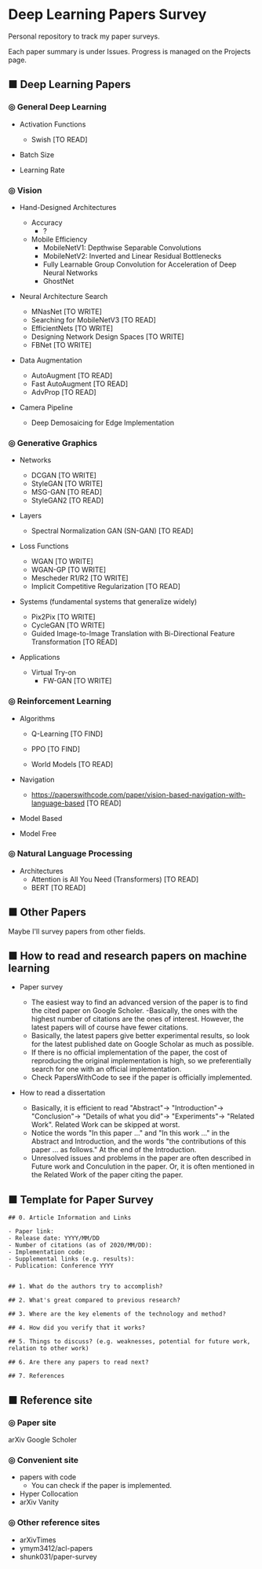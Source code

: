 # Deep Learning Papers Survey
Personal repository to track my paper surveys.

Each paper summary is under Issues. Progress is managed on the Projects page.

## ■ Deep Learning Papers
### ◎ General Deep Learning
- Activation Functions
  - Swish [TO READ]

- Batch Size

- Learning Rate

### ◎ Vision
- Hand-Designed Architectures
  - Accuracy
    - ?
  - Mobile Efficiency
    - MobileNetV1: Depthwise Separable Convolutions
    - MobileNetV2: Inverted and Linear Residual Bottlenecks
    - Fully Learnable Group Convolution for Acceleration of Deep Neural Networks
    - GhostNet

- Neural Architecture Search
  - MNasNet [TO WRITE]
  - Searching for MobileNetV3 [TO READ]
  - EfficientNets [TO WRITE] 
  - Designing Network Design Spaces [TO WRITE]
  - FBNet [TO WRITE]
  
- Data Augmentation
  - AutoAugment [TO READ]
  - Fast AutoAugment [TO READ]
  - AdvProp [TO READ]
  
- Camera Pipeline
  - Deep Demosaicing for Edge Implementation

### ◎ Generative Graphics
- Networks
  - DCGAN [TO WRITE]
  - StyleGAN [TO WRITE]
  - MSG-GAN [TO READ]
  - StyleGAN2 [TO READ]
- Layers
  - Spectral Normalization GAN (SN-GAN) [TO READ]
- Loss Functions
  - WGAN [TO WRITE]
  - WGAN-GP [TO WRITE]
  - Mescheder R1/R2 [TO WRITE]
  - Implicit Competitive Regularization [TO READ]
  
- Systems (fundamental systems that generalize widely)
  - Pix2Pix [TO WRITE]
  - CycleGAN [TO WRITE]
  - Guided Image-to-Image Translation with Bi-Directional Feature Transformation [TO READ]

- Applications
  - Virtual Try-on
    - FW-GAN [TO WRITE]

### ◎ Reinforcement Learning
- Algorithms
  - Q-Learning [TO FIND]
  - PPO [TO FIND]
  
  - World Models [TO READ]
  
- Navigation
  - https://paperswithcode.com/paper/vision-based-navigation-with-language-based [TO READ]

- Model Based

- Model Free
  
### ◎ Natural Language Processing
- Architectures
  - Attention is All You Need (Transformers) [TO READ]
  - BERT [TO READ]

## ■ Other Papers
Maybe I'll survey papers from other fields.

## ■ How to read and research papers on machine learning
 - Paper survey
     - The easiest way to find an advanced version of the paper is to find the cited paper on Google Scholer.
     -Basically, the ones with the highest number of citations are the ones of interest. However, the latest papers will of course have fewer citations.
     - Basically, the latest papers give better experimental results, so look for the latest published date on Google Scholar as much as possible.
     - If there is no official implementation of the paper, the cost of reproducing the original implementation is high, so we preferentially search for one with an official implementation.
     - Check PapersWithCode to see if the paper is officially implemented.

- How to read a dissertation
    - Basically, it is efficient to read "Abstract"-> "Introduction"-> "Conclusion"-> "Details of what you did"-> "Experiments"-> "Related Work". Related Work can be skipped at worst.
    - Notice the words "In this paper ..." and "In this work ..." in the Abstract and Introduction, and the words "the contributions of this paper ... as follows." At the end of the Introduction.
    - Unresolved issues and problems in the paper are often described in Future work and Conculution in the paper. Or, it is often mentioned in the Related Work of the paper citing the paper.

## ■ Template for Paper Survey
```
## 0. Article Information and Links

- Paper link: 
- Release date: YYYY/MM/DD
- Number of citations (as of 2020/MM/DD): 
- Implementation code: 
- Supplemental links (e.g. results): 
- Publication: Conference YYYY


## 1. What do the authors try to accomplish?

## 2. What's great compared to previous research?

## 3. Where are the key elements of the technology and method?

## 4. How did you verify that it works?

## 5. Things to discuss? (e.g. weaknesses, potential for future work, relation to other work)

## 6. Are there any papers to read next?

## 7. References

```

## ■ Reference site
### ◎ Paper site
arXiv
Google Scholer
### ◎ Convenient site
- papers with code
    - You can check if the paper is implemented.
- Hyper Collocation
- arXiv Vanity
### ◎ Other reference sites
- arXivTimes
- ymym3412/acl-papers
- shunk031/paper-survey
